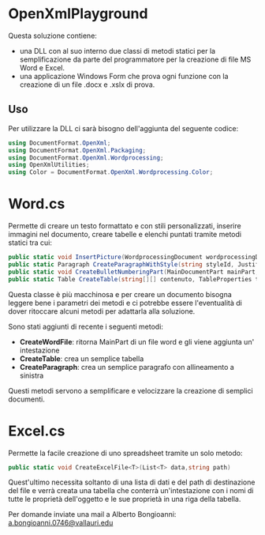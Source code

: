 # OpenXmlPlayground

Questa soluzione contiene:
- una DLL con al suo interno due classi di metodi statici per la semplificazione da parte del programmatore per la creazione di file MS Word e Excel.
- una applicazione Windows Form che prova ogni funzione con la creazione di un file .docx e .xslx di prova.

## Uso
Per utilizzare la DLL ci sarà bisogno dell'aggiunta del seguente codice:
```c#
using DocumentFormat.OpenXml;
using DocumentFormat.OpenXml.Packaging;
using DocumentFormat.OpenXml.Wordprocessing;
using OpenXmlUtilities;
using Color = DocumentFormat.OpenXml.Wordprocessing.Color;
```

# Word.cs
Permette di creare un testo formattato e con stili personalizzati, inserire immagini nel documento, creare tabelle e elenchi puntati tramite metodi statici tra cui:
```c#
public static void InsertPicture(WordprocessingDocument wordprocessingDocument, string fileName);
public static Paragraph CreateParagraphWithStyle(string styleId, JustificationValues justification);
public static void CreateBulletNumberingPart(MainDocumentPart mainPart, string bulletChar = "-");
public static Table CreateTable(string[][] contenuto, TableProperties tableProperties);
```
Questa classe è più macchinosa e per creare un documento bisogna leggere bene i parametri dei metodi e ci potrebbe essere l'eventualità di dover ritoccare alcuni metodi per adattarla alla soluzione.

Sono stati aggiunti di recente i seguenti metodi:
- **CreateWordFile**: ritorna MainPart di un file word e gli viene aggiunta un' intestazione
- **CreateTable**: crea un semplice tabella
- **CreateParagraph**: crea un semplice paragrafo con allineamento a sinistra

Questi metodi servono a semplificare e velocizzare la creazione di semplici documenti. 

# Excel.cs
Permette la facile creazione di uno spreadsheet tramite un solo metodo:
```c#
public static void CreateExcelFile<T>(List<T> data,string path)
```
Quest'ultimo necessita soltanto di una lista di dati e del path di destinazione del file e verrà creata una tabella che conterrà un'intestazione con i nomi di tutte le proprietà dell'oggetto e le sue proprietà in una riga della tabella.


Per domande inviate una mail a Alberto Bongioanni: a.bongioanni.0746@vallauri.edu
